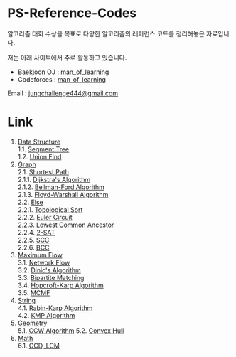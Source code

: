 # PS-Reference-Codes
알고리즘 대회 수상을 목표로 다양한 알고리즘의 레퍼런스 코드를 정리해놓은 자료입니다.

저는 아래 사이트에서 주로 활동하고 있습니다.
* Baekjoon OJ : [man_of_learning](https://www.acmicpc.net/user/man_of_learning)
* Codeforces : [man_of_learning](https://codeforces.com/profile/man_of_learning)

Email : <jungchallenge444@gmail.com>

# Link
1. [Data Structure]()        
1.1. [Segment Tree]()          
1.2. [Union Find]()        
2. [Graph]()            
2.1. [Shortest Path]()              
2.1.1. [Dijkstra's Algorithm]()               
2.1.2. [Bellman-Ford Algorithm]()              
2.1.3. [Floyd-Warshall Algorithm]()             
2.2. [Else]()             
2.2.1. [Topological Sort]()              
2.2.2. [Euler Circuit]()               
2.2.3. [Lowest Common Ancestor]()               
2.2.4. [2-SAT]()            
2.2.5. [SCC]()                     
2.2.6. [BCC]()          
3. [Maximum Flow]()    
3.1. [Network Flow]()    
3.2. [Dinic's Algorithm]()    
3.3. [Bipartite Matching]()    
3.4. [Hopcroft-Karp Algorithm]()    
3.5. [MCMF]()    
4. [String]()    
4.1. [Rabin-Karp Algorithm]()    
4.2. [KMP Algorithm]()    
5. [Geometry]()    
5.1. [CCW Algorithm]()
5.2. [Convex Hull]()
6. [Math]()    
6.1. [GCD, LCM]()    
